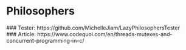 # Philosophers
<source src="/presentation/philo_imovie.mp4" type="video/mp4">
### Tester: https://github.com/MichelleJiam/LazyPhilosophersTester<br>
### Article: https://www.codequoi.com/en/threads-mutexes-and-concurrent-programming-in-c/
